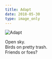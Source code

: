 ```yaml
---
title: Adapt
date: 2018-05-30
type: image_only
---
```


![Adapt](/$relToAbs("adapt.jpg")$)

<!--more-->

Open sky.   
Birds on pretty trash.   
Friends or foes?
